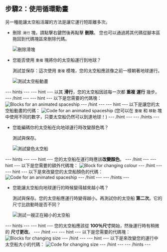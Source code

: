 ## 步驟2：使用循環動畫

另一種能讓太空船活躍的方法是讓它運行短距離多次。

+ 刪除 `滑行` 塊，請點擊右鍵然後再點擊 **刪除**。 您也可以通過將其代碼從腳本區拖回到代碼塊區來刪除代碼。
    
    ![刪除滑塊](images/space-delete-glide.png)

+ 您能否使用 `重複` 塊將你的太空船運行到地球？
    
    測試並保存：這次使用 `重複` 模塊，您的太空船應該像之前一樣朝著地球運行。
    
    ![測試太空船動畫](images/space-animate-stage.png)

\--- hints \--- \--- hint \--- 以其 **滑行**，您的太空船因該每一次都 **重複** **運行** 幾步。 \--- /hint \--- \--- hint \--- 以下是您需要的代碼塊： ![Blocks for an animated spaceship](images/space-repeat-blocks.png) \--- /hint \--- \--- hint \--- 以下是讓您的太空船動畫的代碼： ![Code for an animated spaceship](images/space-repeat-code.png) (您可以在 `重複` 和 `移動` 塊中使用不同的數字，只要太空船仍然可以到達地球！) \--- /hint \--- \--- /hints \---

+ 您能編碼你的太空船在向地球運行時改變顏色嗎？
    
    測試與保存。
    
    ![測試變色太空船](images/space-colour-test.png)

\--- hints \--- \--- hint \--- 您的太空船在運行時應該**改變顏色**。 \--- /hint \--- \--- hint \--- 以下是您需要的額外代碼塊： ![Block for changing colour](images/space-colour-blocks.png) \--- /hint \--- \--- hint \--- 以下是來改變您的太空船顏色的代碼： ![Code for an animated spaceship](images/space-colour-code.png) \--- /hint \--- \--- /hints \---

+ 您能讓太空船向地球運行的時候變得越來越小嗎？
    
    測試與保存。您的太空船應運行時變得越小。再測試你的太空船 **第二次**。它的尺寸比啟動時是否不同？
    
    ![測試一艘正在縮小的太空船](images/space-size-test.png)

\--- hints \--- \--- hint \--- 您的太空船應該從 **100％尺寸**開始，然後運行時有稍微的 **尺寸更改**。 \--- /hint \--- \--- hint \--- 以下是您需要的代碼塊： ![Blocks for changing size](images/space-size-blocks.png) \--- /hint \--- \--- hint \--- 以下是來改變您的運行中太空船大小的代碼： ![Code for changing size](images/space-size-code.png) \--- /hint \--- \--- /hints \---